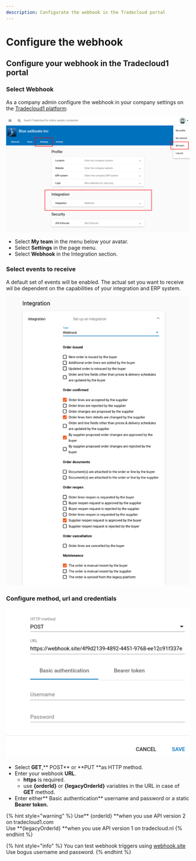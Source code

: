 ```yaml
---
description: Configurate the webhook in the Tradecloud portal
---
```


# Configure the webhook

## Configure your webhook in the Tradecloud1 portal

### Select Webhook

As a company admin configure the webhook in your company settings on the [Tradecloud1 platform](http://portal.tradecloud1.com):

![](<../.gitbook/assets/Blue sailboats webhook.png>)

* Select **My team** in the menu below your avatar.
* Select **Settings** in the page menu.
* Select **Webhook** in the Integration section.

### Select events to receive

A default set of events will be enabled. The actual set you want to receive wil be dependent on the capabilities of your integration and ERP system.

![](<../.gitbook/assets/Blue sailboats webhook events.png>)

### Configure method, url and credentials

![](<../.gitbook/assets/Blue sailboats webhook url.png>)

* Select **GET**,** POST** or **PUT **as HTTP method.
* Enter your webhook **URL**. 
  * **https** is required.
  * use **{orderId}** or **{legacyOrderId}** variables in the URL in case of **GET** method.
* Enter either** Basic authentication** username and password or a static **Bearer token.**

{% hint style="warning" %}
Use** {orderId} **when you use API version 2 on tradecloud1.com\
Use **{legacyOrderId} **when you use API version 1 on tradecloud.nl
{% endhint %}

{% hint style="info" %}
You can test webhook triggers using [webhook.site](https://webhook.site)\
Use bogus username and password.
{% endhint %}
